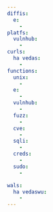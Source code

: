 ```yaml
---
diffis:
  e:
    -
platfs:
  vulnhub:
    -
curls:
  ha vedas:
    -
functions:
  unix:
    -
  e:
    -
  vulnhub:
    -
  fuzz:
    -
  cve:
    -
  sqli:
    -
  creds:
    -
  sudo:
    -

wals:
  ha vedaswu:
    -
---
```

